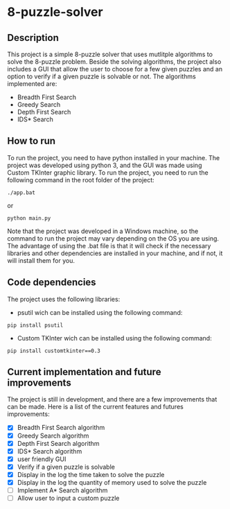 # 8-puzzle-solver
## Description
This project is a simple 8-puzzle solver that uses mutlitple algorithms to solve the 8-puzzle problem. Beside the solving algorithms, the project also includes a GUI that allow the user to choose for a few given puzzles and an option to verify if a given puzzle is solvable or not. The algorithms implemented are:
- Breadth First Search
- Greedy Search
- Depth First Search
- IDS* Search

## How to run
To run the project, you need to have python installed in your machine. The project was developed using python 3, and the GUI was made using Custom TKInter graphic library. To run the project, you need to run the following command in the root folder of the project:
```
./app.bat
```
or
```
python main.py
```
Note that the project was developed in a Windows machine, so the command to run the project may vary depending on the OS you are using.
The advantage of using the .bat file is that it will check if the necessary libraries and other dependencies are installed in your machine, and if not, it will install them for you.

## Code dependencies
The project uses the following libraries:
- psutil wich can be installed using the following command:
```
pip install psutil
```
- Custom TKInter wich can be installed using the following command:
```
pip install customtkinter==0.3
```

## Current implementation and future improvements
The project is still in development, and there are a few improvements that can be made. Here is a list of the current features and futures improvements:
- [x] Breadth First Search algorithm
- [x] Greedy Search algorithm
- [x] Depth First Search algorithm
- [x] IDS* Search algorithm
- [x] user friendly GUI
- [x] Verify if a given puzzle is solvable
- [x] Display in the log the time taken to solve the puzzle
- [x] Display in the log the quantity of memory used to solve the puzzle
- [ ] Implement A* Search algorithm
- [ ] Allow user to input a custom puzzle
